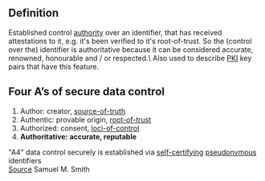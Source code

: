 ## Definition
Established control [authority](authority) over an identifier, that has received attestations to it, e.g. it's been verified to it's root-of-trust. So the (control over the) identifier is authoritative because it can be considered accurate, renowned, honourable and / or respected.\ 
Also used to describe [PKI](PKI) key pairs that have this feature.

## Four A’s of secure data control
1. Author: creator, [source-of-truth](source-of-truth) 
2. Authentic: provable origin, [root-of-trust](root-of-trust) 
3. Authorized: consent, [loci-of-control](loci-of-control) 
4. **Authoritative: accurate, reputable**

"A4" data control securely is established via [self-certifying](self-certifying-dentifier) [pseudonymous](pseudonymous) identifiers\
[Source](https://youtu.be/L82O9nqHjRE) Samuel M. Smith